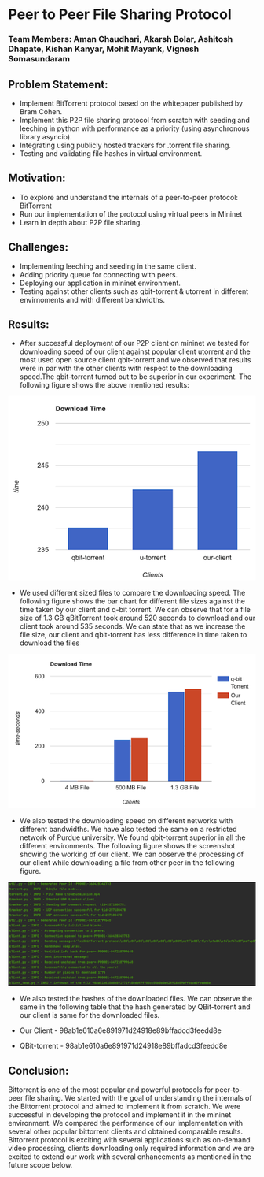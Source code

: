 # Peer to Peer File Sharing Protocol

### Team Members: Aman Chaudhari, Akarsh Bolar, Ashitosh Dhapate, Kishan Kanyar, Mohit Mayank, Vignesh Somasundaram

## Problem Statement:
* Implement BitTorrent protocol based on the whitepaper published by Bram Cohen.
* Implement this P2P file sharing protocol from scratch with seeding and leeching in python with performance as a priority (using asynchronous library asyncio).
* Integrating using publicly hosted trackers for .torrent file sharing.
* Testing and validating file hashes in virtual environment.

## Motivation:
* To explore and understand the internals of a peer-to-peer protocol: BitTorrent
* Run our implementation of the protocol using virtual peers in Mininet
* Learn in depth about P2P file sharing.

## Challenges:
* Implementing leeching and seeding in the same client.
* Adding priority queue for connecting with peers.
* Deploying our application in mininet environment.
* Testing against other clients such as qbit-torrent & utorrent in different envirnoments and with different bandwidths.

## Results:

* After successful deployment of our P2P client on mininet we tested for downloading speed of our client against popular client utorrent and the most used open source client qbit-torrent and we observed that results were in par with the other clients with respect to the downloading speed.The qbit-torrent turned out to be superior in our experiment. The following figure shows the above mentioned results:

![Results1](Results_1.png)

* We used different sized files to compare the downloading speed. The following figure shows the bar chart for different file sizes against the time taken by our client and q-bit torrent. We can observe that for a file size of 1.3 GB qBitTorrent took around 520 seconds to download and our client took around 535 seconds. We can state that as we increase the file size, our client and qbit-torrent has less difference in time taken to download the files

![Results2](Results_2.png)

* We also tested the downloading speed on different networks with different bandwidths. We have also tested the same on a restricted network of Purdue university. We found qbit-torrent superior in all the different environments. The following figure shows the screenshot showing the working of our client. We can observe the processing of our client while downloading a file from other peer in the following figure.

![Results3](Results_3.png)

* We also tested the hashes of the downloaded files. We can observe the same in the following table that the hash generated by QBit-torrent and our client is same for the downloaded files.

* Our Client - 98ab1e610a6e891971d24918e89bffadcd3feedd8e
* QBit-torrent - 98ab1e610a6e891971d24918e89bffadcd3feedd8e

## Conclusion:

Bittorrent is one of the most popular and powerful protocols for peer-to-peer file sharing. We started with the goal of understanding the internals of the Bittorrent protocol and aimed to implement it from scratch. We were successful in developing the protocol and implement it in the mininet environment. We compared the performance of our implementation with several other popular bittorrent clients and obtained comparable results. Bittorrent protocol is exciting with several applications such as on-demand video processing, clients downloading only required information and we are excited to extend our work with several enhancements as mentioned in the future scope below.


